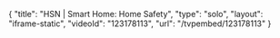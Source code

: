 {
    "title": "HSN | Smart Home: Home Safety",
    "type": "solo",
    "layout": "iframe-static",
    "videoId": "123178113",
    "url": "\/tvpembed\/123178113"
}